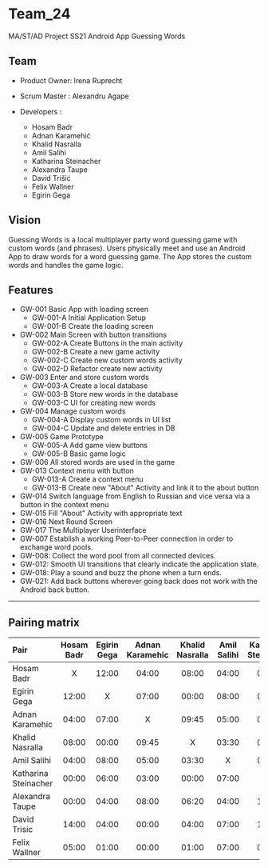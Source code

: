 # Team_24
MA/ST/AD Project SS21 Android App Guessing Words

## Team
- Product Owner: Irena Ruprecht 

- Scrum Master : Alexandru Agape

- Developers :
    - Hosam Badr
    - Adnan Karamehić
    - Khalid Nasralla
    - Amil Salihi
    - Katharina Steinacher
    - Alexandra Taupe
    - David Trišić
    - Felix Wallner
    - Egirin Gega
    
## Vision
Guessing Words is a local multiplayer party word guessing game with custom words (and phrases). 
Users physically meet and use an Android App to draw words for a word guessing game.
The App stores the custom words and handles the game logic.


## Features 

- GW-001 Basic App with loading screen
    - GW-001-A Initial Application Setup
    - GW-001-B Create the loading screen
- GW-002 Main Screen with button transitions
    - GW-002-A Create Buttons in the main activity
    - GW-002-B Create a new game activity
    - GW-002-C Create new custom words activity
    - GW-002-D Refactor create new activity
- GW-003 Enter and store custom words
    - GW-003-A Create a local database
    - GW-003-B Store new words in the database
    - GW-003-C UI for creating new words
- GW-004 Manage custom words
    - GW-004-A Display custom words in UI list
    - GW-004-C Update and delete entries in DB
- GW-005 Game Prototype
    - GW-005-A Add game view buttons
    - GW-005-B Basic game logic
 - GW-006 All stored words are used in the game
- GW-013 Context menu with button
    - GW-013-A Create a context menu
    - GW-013-B Create new "About" Activity and link it to the about button
- GW-014 Switch language from English to Russian and vice versa via a button in the context menu
- GW-015 Fill "About" Activity with appropriate text
- GW-016 Next Round Screen
- GW-017 The Multiplayer Userinterface
- GW-007 Establish a working Peer-to-Peer connection in order to exchange word pools.
- GW-008: Collect the word pool from all connected devices.
- GW-012: Smooth UI transitions that clearly indicate the application state.
- GW-018: Play a sound and buzz the phone when a turn ends.
- GW-021: Add back buttons wherever going back does not work with the Android back button.

----

## Pairing matrix

| Pair                  | Hosam Badr   	     | Egirin Gega     | Adnan Karamehic      | Khalid Nasralla       | Amil Salihi           | Katharina Steinacher | Alexandra Taupe | David Trisic | Felix Wallner |
| :---                  |    :----:            |    :----:       |    :----:            |    :----:             |    :----:             |    :----:            | :----:          | :----:       | :----:        |
| Hosam Badr            | X                    | 12:00           | 04:00                | 08:00                 | 04:00                 | 00:00                | 00:00           | 04:00        | 05:00         |
| Egirin Gega           | 12:00                | X               | 07:00                | 00:00                 | 08:00                 | 06:00                | 04:00           | 04:00        | 01:00         |
| Adnan Karamehic       | 04:00                | 07:00           | X                    | 09:45                 | 05:00                 | 03:00                | 08:00           | 00:00        | 00:00         |
| Khalid Nasralla       | 08:00                | 00:00           | 09:45                | X                     | 03:30                 | 00:00                | 06:20           | 04:00        | 01:00         |
| Amil Salihi           | 04:00                | 08:00           | 05:00                | 03:30                 | X                     | 07:30                | 04:00           | 07:00        | 07:00         |
| Katharina Steinacher  | 00:00                | 06:00           | 03:00                | 00:00                 | 07:00                 | X                    | 07:00           | 11:00        | 01:00         |
| Alexandra Taupe       | 00:00                | 04:00           | 08:00                | 06:20                 | 04:00                 | 17:00                | X               | 04:00        | 42:25         |
| David Trisic          | 14:00                | 04:00           | 00:00                | 04:00                 | 07:00                 | 11:00                | 00:00           | X            | 03:00         |
| Felix Wallner         | 05:00                | 01:00           | 00:00                | 01:00                 | 07:00                 | 01:00                | 43:25           | 03:00        | X             |
